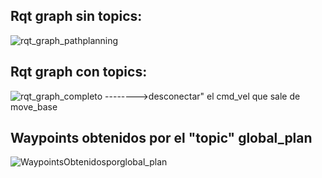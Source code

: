 ## Rqt graph sin topics:
![rqt_graph_pathplanning](https://user-images.githubusercontent.com/80626428/145138080-dd476122-4000-4ab6-aa64-3ed47a002f8d.png)

## Rqt graph con topics: 
![rqt_graph_completo](https://user-images.githubusercontent.com/80626428/145138195-6ce2dfc0-e65e-4856-90f1-b5192f52cdab.png)
-------->desconectar" el cmd_vel que sale de move_base

## Waypoints obtenidos por el "topic" global_plan 
![WaypointsObtenidosporglobal_plan ](https://user-images.githubusercontent.com/80626428/145139835-d56c99c0-dbcf-4f38-9f73-fae01e05e429.png)
